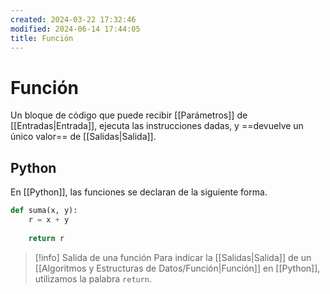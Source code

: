 ```yaml
---
created: 2024-03-22 17:32:46
modified: 2024-06-14 17:44:05
title: Función
---
```


# Función

Un bloque de código que puede recibir [[Parámetros]] de [[Entradas|Entrada]], ejecuta las instrucciones dadas, y ==devuelve un único valor== de [[Salidas|Salida]].

## Python

En [[Python]], las funciones se declaran de la siguiente forma.

```python
def suma(x, y):
    r = x + y
    
    return r
```

> [!info] Salida de una función
> Para indicar la [[Salidas|Salida]] de un [[Algoritmos y Estructuras de Datos/Función|Función]] en [[Python]], utilizamos la palabra `return`.
